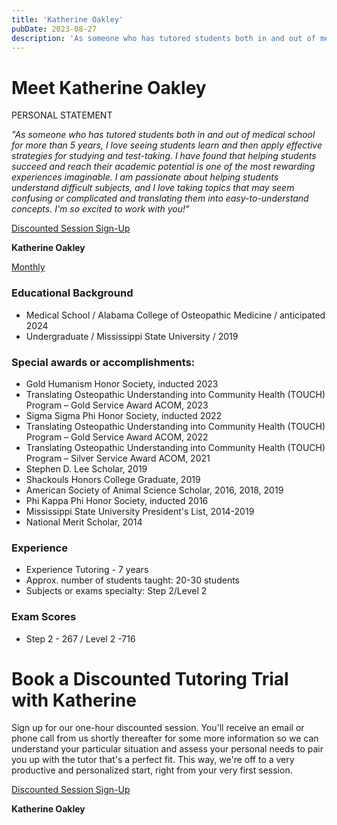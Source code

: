 ```yaml
---
title: 'Katherine Oakley'
pubDate: 2023-08-27
description: 'As someone who has tutored students both in and out of medical school for more than 5 years, I love seeing students learn and then apply effective strategies for studying and test-taking to reach their academic potential.'
---
```


# Meet Katherine Oakley

PERSONAL STATEMENT

_"As someone who has tutored students both in and out of medical school for more than 5 years, I love seeing students learn and then apply effective strategies for studying and test-taking. I have found that helping students succeed and reach their academic potential is one of the most rewarding experiences imaginable. I am passionate about helping students understand difficult subjects, and I love taking topics that may seem confusing or complicated and translating them into easy-to-understand concepts. I'm so excited to work with you!"_

[Discounted Session Sign-Up](/purchase-discounted-session/)

**Katherine Oakley**

[Monthly](#)

### Educational Background

- Medical School / Alabama College of Osteopathic Medicine / anticipated 2024
- Undergraduate / Mississippi State University / 2019

### Special awards or accomplishments:

- Gold Humanism Honor Society, inducted 2023
- Translating Osteopathic Understanding into Community Health (TOUCH) Program – Gold Service Award ACOM, 2023
- Sigma Sigma Phi Honor Society, inducted 2022
- Translating Osteopathic Understanding into Community Health (TOUCH) Program – Gold Service Award ACOM, 2022
- Translating Osteopathic Understanding into Community Health (TOUCH) Program – Silver Service Award ACOM, 2021
- Stephen D. Lee Scholar, 2019
- Shackouls Honors College Graduate, 2019
- American Society of Animal Science Scholar, 2016, 2018, 2019
- Phi Kappa Phi Honor Society, inducted 2016
- Mississippi State University President's List, 2014-2019
- National Merit Scholar, 2014

### Experience

- Experience Tutoring - 7 years
- Approx. number of students taught: 20-30 students
- Subjects or exams specialty: Step 2/Level 2

### Exam Scores

- Step 2 - 267 / Level 2 -716

# Book a Discounted Tutoring Trial with Katherine

Sign up for our one-hour discounted session. You'll receive an email or phone call from us shortly thereafter for some more information so we can understand your particular situation and assess your personal needs to pair you up with the tutor that's a perfect fit. This way, we're off to a very productive and personalized start, right from your very first session.

[Discounted Session Sign-Up](/purchase-discounted-session/)

**Katherine Oakley**
